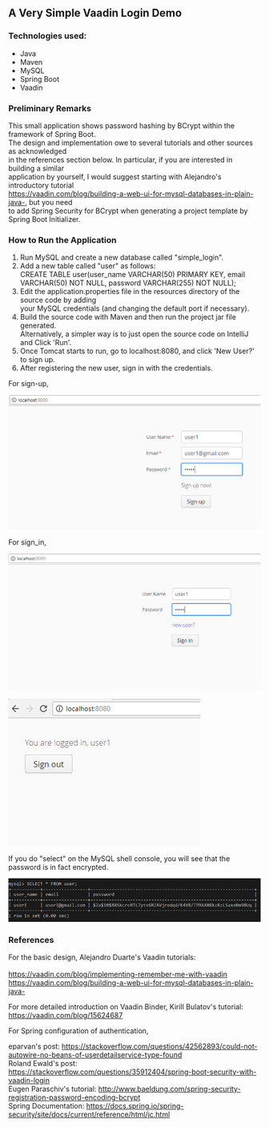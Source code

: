 ## A Very Simple Vaadin Login Demo

### Technologies used:

* Java
* Maven
* MySQL
* Spring Boot
* Vaadin

### Preliminary Remarks

This small application shows password hashing by BCrypt within the framework of Spring Boot.<br>
The design and implementation owe to several tutorials and other sources as acknowledged<br>
in the references section below. In particular, if you are interested in building a similar<br>
application by yourself, I would suggest starting with Alejandro's introductory tutorial<br>
https://vaadin.com/blog/building-a-web-ui-for-mysql-databases-in-plain-java-, but you need<br>
to add Spring Security for BCrypt when generating a project template by Spring Boot Initializer.


### How to Run the Application

1. Run MySQL and create a new database called "simple_login".
1. Add a new table called "user" as follows:<br>
CREATE TABLE user(user_name VARCHAR(50) PRIMARY KEY, email VARCHAR(50) NOT NULL, password VARCHAR(255) NOT NULL);<br>
1. Edit the application.properties file in the resources directory of the source code by adding<br>
your MySQL credentials (and changing the default port if necessary).<br>
1. Build the source code with Maven and then run the project jar file generated.<br>
Alternatively, a simpler way is to just open the source code on IntelliJ and Click 'Run'.<br>
1. Once Tomcat starts to run, go to localhost:8080, and click 'New User?' to sign up.<br>
1. After registering the new user, sign in with the credentials.<br>

For sign-up,<br>

![sign_up](/md_images/sign_up.PNG)

For sign_in,<br>

![sign_in](/md_images/sign_in.PNG)

![main](/md_images/main.PNG)

If you do "select" on the MySQL shell console, you will see that the password is in fact encrypted.<br>

![password_hashing](/md_images/password_hashing.PNG)

### References

For the basic design, Alejandro Duarte's Vaadin tutorials:<br>  
https://vaadin.com/blog/implementing-remember-me-with-vaadin<br>
https://vaadin.com/blog/building-a-web-ui-for-mysql-databases-in-plain-java-<br>

For more detailed introduction on Vaadin Binder, Kirill Bulatov's tutorial:<br>
https://vaadin.com/blog/15624687<br>

For Spring configuration of authentication,

eparvan's post: https://stackoverflow.com/questions/42562893/could-not-autowire-no-beans-of-userdetailservice-type-found<br>
Roland Ewald's post: https://stackoverflow.com/questions/35912404/spring-boot-security-with-vaadin-login<br>
Eugen Paraschiv's tutorial: http://www.baeldung.com/spring-security-registration-password-encoding-bcrypt<br>
Spring Documentation: https://docs.spring.io/spring-security/site/docs/current/reference/html/jc.html

 

  
  

   

   
   

           
               

          

